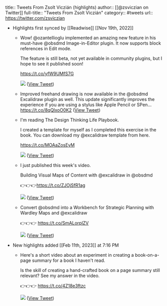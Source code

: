 title:: Tweets From Zsolt Viczián (highlights)
author:: [[@zsviczian on Twitter]]
full-title:: "Tweets From Zsolt Viczián"
category:: #tweets
url:: https://twitter.com/zsviczian

- Highlights first synced by [[Readwise]] [[Nov 19th, 2022]]
	- Wow! @ozantellioglu implemented an amazing new feature in his must-have @obsdmd Image-in-Editor plugin. It now supports block references in Edit mode.
	  
	  The feature is still beta, not yet available in community plugins, but I hope to see it published soon!
	  
	  https://t.co/yfW9UMfS7G 
	  
	  ![](https://pbs.twimg.com/media/E9-JggUWEAEe6Ss.jpg) ([View Tweet](https://twitter.com/zsviczian/status/1432014488417574917))
	- Improved freehand drawing is now available in the @obsdmd Excalidraw plugin as well. This update significantly improves the experience if you are using a stylus like Apple Pencil or SPen... https://t.co/8qQlxoO0K2 ([View Tweet](https://twitter.com/zsviczian/status/1439474681548001286))
	- I'm reading The Design Thinking Life Playbook.
	  
	  I created a template for myself as I completed this exercise in the book. You can download my @excalidraw  template from here.
	  
	  https://t.co/MOAaZosEyM 
	  
	  ![](https://pbs.twimg.com/media/E_qVBZ7XEAwgua-.jpg) ([View Tweet](https://twitter.com/zsviczian/status/1439627933082165259))
	- I just published this week's video. 
	  
	  Building Visual Maps of Content with @excalidraw in @obsdmd 
	  
	  👉👉👉https://t.co/ZJOjSfR1ag 
	  
	  ![](https://pbs.twimg.com/media/FAOXRyIVQAYu8Hn.jpg) ([View Tweet](https://twitter.com/zsviczian/status/1442163199353176069))
	- Convert @obsdmd  into a Workbench for Strategic Planning with Wardley Maps and @excalidraw 
	  
	  👉👉👉 https://t.co/SmALorplZV 
	  
	  ![](https://pbs.twimg.com/media/FG_myV6X0AA9RYg.jpg) ([View Tweet](https://twitter.com/zsviczian/status/1472649614335565837))
- New highlights added [[Feb 11th, 2023]] at 7:16 PM
	- Here's a short video about an experiment in creating a book-on-a-page summary for a book I haven't read.
	  
	  Is the skill of creating a hand-crafted book on a page summary still relevant? See my answer in the video.
	  
	  👉👉👉 https://t.co/4Z18e3ftzc 
	  
	  ![](https://pbs.twimg.com/media/FonnwedXsAk9jKU.jpg) ([View Tweet](https://twitter.com/zsviczian/status/1624084506599731202))